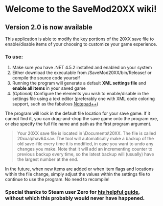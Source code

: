 # Welcome to the SaveMod20XX wiki!
## Version 2.0 is now available

This application is able to modify the key portions of the 20XX save file to enable/disable items of your choosing to customize your game experience.

### To use:
1. Make sure you have .NET 4.5.2 installed and enabled on your system
2. Either download the executable from /SaveMod20XX/bin/Release/ or compile the source code yourself
3. Running the program will generate a default **XML settings file** and **enable all items** in your saved game
4. _(Optional)_ Configure the elements you wish to enable/disable in the settings file using a text editor
   (preferably one with XML code coloring support, such as the fabulous [Notepad++](https://notepad-plus-plus.org/))

The program will look in the default file location for your save game. If it cannot find it, you can drag-and-drop the save game onto the program exe, or else specify the full file name and path as the first program argument.
> Your 20XX save file is located in \Documents\20XX\. The file is called 20xxalphav64.sav. The tool will automatically make a backup of the old save-file every time it is modified, in case you want to undo any changes you make. Note that it will add an incrementing counter to previous backup every time, so the latest backup will (usually) have the largest number at the end.


In the future, when new items are added or when item flags and locations within the file change, simply adjust the values within the settings file to continue to use the program. No need to recompile!


### Special thanks to Steam user Zero for [his helpful guide](http://steamcommunity.com/sharedfiles/filedetails/?id=776854746), without which this probably would never have happened.
